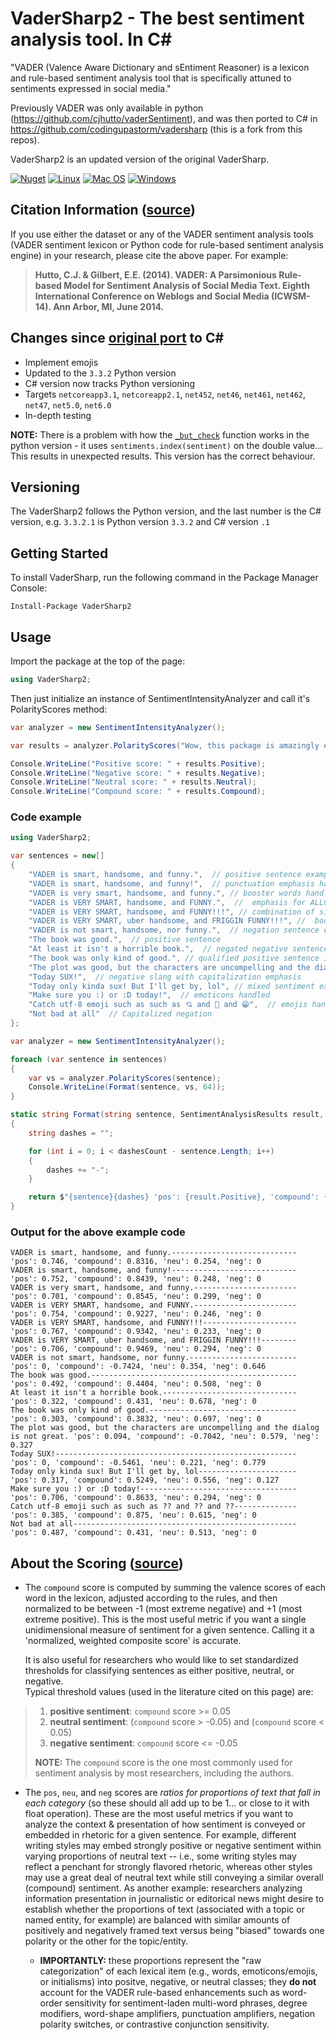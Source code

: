 # VaderSharp2 - The best sentiment analysis tool. In C#
"VADER (Valence Aware Dictionary and sEntiment Reasoner) is a lexicon and rule-based sentiment analysis tool that is specifically attuned to sentiments expressed in social media."

Previously VADER was only available in python (https://github.com/cjhutto/vaderSentiment), and was then ported to C# in https://github.com/codingupastorm/vadersharp (this is a fork from this repos).

VaderSharp2 is an updated version of the original VaderSharp.


[![Nuget](https://img.shields.io/nuget/v/VaderSharp2)](https://www.nuget.org/packages/VaderSharp2/)
[![Linux](https://github.com/BobLd/vadersharp/actions/workflows/dotnet-linux.yml/badge.svg)](https://github.com/BobLd/vadersharp/actions/workflows/dotnet-linux.yml)
[![Mac OS](https://github.com/BobLd/vadersharp/actions/workflows/dotnet-macos.yml/badge.svg)](https://github.com/BobLd/vadersharp/actions/workflows/dotnet-macos.yml)
[![Windows](https://github.com/BobLd/vadersharp/actions/workflows/dotnet-windows.yml/badge.svg)](https://github.com/BobLd/vadersharp/actions/workflows/dotnet-windows.yml)

## Citation Information ([source](https://github.com/cjhutto/vaderSentiment#citation-information))
If you use either the dataset or any of the VADER sentiment analysis tools (VADER sentiment lexicon or Python code for rule-based sentiment analysis engine) in your research, please cite the above paper. For example:  

>  **Hutto, C.J. & Gilbert, E.E. (2014). VADER: A Parsimonious Rule-based Model for Sentiment Analysis of Social Media Text. Eighth International Conference on Weblogs and Social Media (ICWSM-14). Ann Arbor, MI, June 2014.** 

## Changes since [original port](https://github.com/cjhutto/vaderSentiment) to C#
- Implement emojis
- Updated to the `3.3.2` Python version
- C# version now tracks Python versioning
- Targets `netcoreapp3.1`, `netcoreapp2.1`, `net452`, `net46`, `net461`, `net462`, `net47`, `net5.0`, `net6.0`
- In-depth testing

**NOTE:** There is a problem with how the [`_but_check`](https://github.com/cjhutto/vaderSentiment/blob/d8da3e21374a57201b557a4c91ac4dc411a08fed/vaderSentiment/vaderSentiment.py#L333-L346) function works in the python version - it uses `sentiments.index(sentiment)` on the double value... This results in unexpected results. This version has the correct behaviour.

## Versioning
The VaderSharp2 follows the Python version, and the last number is the C# version, e.g. `3.3.2.1` is Python version `3.3.2` and C# version `.1`

## Getting Started
To install VaderSharp, run the following command in the Package Manager Console:

```
Install-Package VaderSharp2
```

## Usage
Import the package at the top of the page:
```csharp
using VaderSharp2;
```

Then just initialize an instance of SentimentIntensityAnalyzer and call it's PolarityScores method:
```csharp
var analyzer = new SentimentIntensityAnalyzer();

var results = analyzer.PolarityScores("Wow, this package is amazingly easy to use");

Console.WriteLine("Positive score: " + results.Positive);
Console.WriteLine("Negative score: " + results.Negative);
Console.WriteLine("Neutral score: " + results.Neutral);
Console.WriteLine("Compound score: " + results.Compound);
```

### Code example
```csharp
using VaderSharp2;

var sentences = new[]
{
    "VADER is smart, handsome, and funny.",  // positive sentence example
    "VADER is smart, handsome, and funny!",  // punctuation emphasis handled correctly (sentiment intensity adjusted)
    "VADER is very smart, handsome, and funny.", // booster words handled correctly (sentiment intensity adjusted)
    "VADER is VERY SMART, handsome, and FUNNY.",  //  emphasis for ALLCAPS handled
    "VADER is VERY SMART, handsome, and FUNNY!!!", // combination of signals - VADER appropriately adjusts intensity
    "VADER is VERY SMART, uber handsome, and FRIGGIN FUNNY!!!", //  booster words & punctuation make this close to ceiling for score
    "VADER is not smart, handsome, nor funny.",  // negation sentence example
    "The book was good.",  // positive sentence
    "At least it isn't a horrible book.",  // negated negative sentence with contraction
    "The book was only kind of good.", // qualified positive sentence is handled correctly (intensity adjusted)
    "The plot was good, but the characters are uncompelling and the dialog is not great.", // mixed negation sentence
    "Today SUX!",  // negative slang with capitalization emphasis
    "Today only kinda sux! But I'll get by, lol", // mixed sentiment example with slang and constrastive conjunction "but"
    "Make sure you :) or :D today!",  // emoticons handled
    "Catch utf-8 emoji such as such as 💘 and 💋 and 😁",  // emojis handled
    "Not bad at all"  // Capitalized negation
};

var analyzer = new SentimentIntensityAnalyzer();

foreach (var sentence in sentences)
{
    var vs = analyzer.PolarityScores(sentence);
    Console.WriteLine(Format(sentence, vs, 64));
}

static string Format(string sentence, SentimentAnalysisResults result, int dashesCount)
{
    string dashes = "";

    for (int i = 0; i < dashesCount - sentence.Length; i++)
    {
        dashes += "-";
    }

    return $"{sentence}{dashes} 'pos': {result.Positive}, 'compound': {result.Compound}, 'neu': {result.Neutral}, 'neg': {result.Negative}";
}
```

### Output for the above example code
```
VADER is smart, handsome, and funny.---------------------------- 'pos': 0.746, 'compound': 0.8316, 'neu': 0.254, 'neg': 0
VADER is smart, handsome, and funny!---------------------------- 'pos': 0.752, 'compound': 0.8439, 'neu': 0.248, 'neg': 0
VADER is very smart, handsome, and funny.----------------------- 'pos': 0.701, 'compound': 0.8545, 'neu': 0.299, 'neg': 0
VADER is VERY SMART, handsome, and FUNNY.----------------------- 'pos': 0.754, 'compound': 0.9227, 'neu': 0.246, 'neg': 0
VADER is VERY SMART, handsome, and FUNNY!!!--------------------- 'pos': 0.767, 'compound': 0.9342, 'neu': 0.233, 'neg': 0
VADER is VERY SMART, uber handsome, and FRIGGIN FUNNY!!!-------- 'pos': 0.706, 'compound': 0.9469, 'neu': 0.294, 'neg': 0
VADER is not smart, handsome, nor funny.------------------------ 'pos': 0, 'compound': -0.7424, 'neu': 0.354, 'neg': 0.646
The book was good.---------------------------------------------- 'pos': 0.492, 'compound': 0.4404, 'neu': 0.508, 'neg': 0
At least it isn't a horrible book.------------------------------ 'pos': 0.322, 'compound': 0.431, 'neu': 0.678, 'neg': 0
The book was only kind of good.--------------------------------- 'pos': 0.303, 'compound': 0.3832, 'neu': 0.697, 'neg': 0
The plot was good, but the characters are uncompelling and the dialog is not great. 'pos': 0.094, 'compound': -0.7042, 'neu': 0.579, 'neg': 0.327
Today SUX!------------------------------------------------------ 'pos': 0, 'compound': -0.5461, 'neu': 0.221, 'neg': 0.779
Today only kinda sux! But I'll get by, lol---------------------- 'pos': 0.317, 'compound': 0.5249, 'neu': 0.556, 'neg': 0.127
Make sure you :) or :D today!----------------------------------- 'pos': 0.706, 'compound': 0.8633, 'neu': 0.294, 'neg': 0
Catch utf-8 emoji such as such as ?? and ?? and ??-------------- 'pos': 0.385, 'compound': 0.875, 'neu': 0.615, 'neg': 0
Not bad at all-------------------------------------------------- 'pos': 0.487, 'compound': 0.431, 'neu': 0.513, 'neg': 0
```

## About the Scoring ([source](https://github.com/cjhutto/vaderSentiment#about-the-scoring))
* The ``compound`` score is computed by summing the valence scores of each word in the lexicon, adjusted according to the rules, and then normalized to be between -1 (most extreme negative) and +1 (most extreme positive). This is the most useful metric if you want a single unidimensional measure of sentiment for a given sentence. Calling it a 'normalized, weighted composite score' is accurate. 
 
  It is also useful for researchers who would like to set standardized thresholds for classifying sentences as either positive, neutral, or negative.  
  Typical threshold values (used in the literature cited on this page) are:

> 1. **positive sentiment**: ``compound`` score >=  0.05
> 2. **neutral  sentiment**: (``compound`` score > -0.05) and (``compound`` score < 0.05)
> 3. **negative sentiment**: ``compound`` score <= -0.05
>
> **NOTE:** The ``compound`` score is the one most commonly used for sentiment analysis by most researchers, including the authors.

* The ``pos``, ``neu``, and ``neg`` scores are *ratios for proportions of text that fall in each category* (so these should all add up to be 1... or close to it with float operation).  These are the most useful metrics if you want to analyze the context & presentation of how sentiment is conveyed or embedded in rhetoric for a given sentence. For example, different writing styles may embed strongly positive or negative sentiment within varying proportions of neutral text -- i.e., some writing styles may reflect a penchant for strongly flavored rhetoric, whereas other styles may use a great deal of neutral text while still conveying a similar overall (compound) sentiment. As another example: researchers analyzing information presentation in journalistic or editorical news might desire to establish whether the proportions of text (associated with a topic or named entity, for example) are balanced with similar amounts of positively and negatively framed text versus being "biased" towards one polarity or the other for the topic/entity.

  * **IMPORTANTLY:** these proportions represent the "raw categorization" of each lexical item (e.g., words, emoticons/emojis, or initialisms) into positve, negative, or neutral classes; they **do not** account for the VADER rule-based enhancements such as word-order sensitivity for sentiment-laden multi-word phrases, degree modifiers, word-shape amplifiers, punctuation amplifiers, negation polarity switches, or contrastive conjunction sensitivity.
